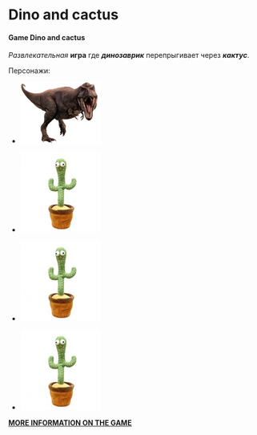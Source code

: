 # Dino and cactus
#### Game Dino and cactus 
_Развлекательная_ **игра** где ***динозаврик*** перепрыгивает через ***кактус***.

Персонажи:
- ![Dino](https://github.com/Alexandr4412oi/Alexandr4412oi.github.io/blob/main/img/dino-cartel-white.png)

- ![Cactus](https://github.com/Alexandr4412oi/Alexandr4412oi.github.io/blob/main/img/231164809.jpg)

- ![Cactus](https://github.com/Alexandr4412oi/Alexandr4412oi.github.io/blob/main/img/231164809.jpg)

- ![Cactus](https://github.com/Alexandr4412oi/Alexandr4412oi.github.io/blob/main/img/231164809.jpg)



__[MORE INFORMATION ON THE GAME](https://dino-chrome.com/)__


